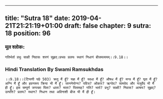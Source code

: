 
---
title: "Sutra 18"
date: 2019-04-21T21:21:19+01:00
draft: false
chapter: 9
sutra: 18
position: 96
---
### मूल श्लोकः:
```
गतिर्भर्ता प्रभुः साक्षी निवासः शरणं सुहृत्।प्रभवः प्रलयः स्थानं निधानं बीजमव्ययम्।।9.18।।

```

### Hindi Translation By Swami Ramsukhdas
```
।।9.18।।(टिप्पणी प0 503) क्रतु मैं हूँ? यज्ञ मैं हूँ? स्वधा मैं हूँ? औषध मैं हूँ? मन्त्र मैं हूँ? घृत मैं हूँ? अग्नि मैं हूँ और हवनरूप क्रिया भी मैं हूँ। जाननेयोग्य? पवित्र? ओंकार? ऋग्वेद? सामवेद और यजुर्वेद भी मैं ही हूँ। इस सम्पूर्ण जगत्का पिता? धाता? माता? पितामह? गति? भर्ता? प्रभु? साक्षी? निवास? आश्रय? सुहृद्? उत्पत्ति? प्रलय? स्थान? निधान तथा अविनाशी बीज भी मैं ही हूँ।

```

